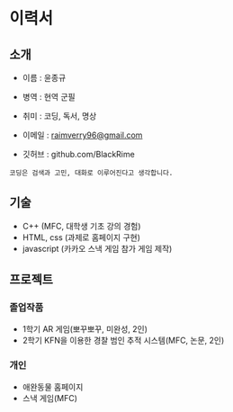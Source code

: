 # 이력서

## 소개
 - 이름 : 윤종규

 - 병역 : 현역 군필
 - 취미 : 코딩, 독서, 명상

 - 이메일 : raimverry96@gmail.com
 - 깃허브 : github.com/BlackRime

```
코딩은 검색과 고민, 대화로 이루어진다고 생각합니다.
```

## 기술

 - C++ (MFC, 대학생 기초 강의 경험)
 - HTML, css (과제로 홈페이지 구현)
 - javascript (카카오 스낵 게임 참가 게임 제작)

## 프로젝트

### 졸업작품
 - 1학기 AR 게임(뽀꾸뽀꾸, 미완성, 2인)
 - 2학기 KFN을 이용한 경찰 범인 추적 시스템(MFC, 논문, 2인)

### 개인
 - 애완동물 홈페이지
 - 스낵 게임(MFC)
